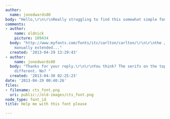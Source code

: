 ```yaml
---
author:
  name: jonedwards80
body: "Hello,\r\n\r\nReally struggling to find this somewhat simple font! Any ideas? "
comments:
- author:
    name: oldnick
    picture: 109434
  body: "http://www.myfonts.com/fonts/itc/carlton/carlton/\r\n\r\nthe /C/ has been
    manually extended..."
  created: '2013-04-29 13:29:43'
- author:
    name: jonedwards80
  body: "Thanks for your reply.\r\n\r\nYou think? The serifs on the top of the T look
    different. No? "
  created: '2013-04-30 02:25:23'
date: '2013-04-29 00:40:26'
files:
- filename: cts_font.png
  uri: public://old-images/cts_font.png
node_type: font_id
title: Help me with this font please

---
```

